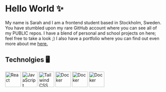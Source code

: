 # Hello World ✨

My name is Sarah and I am a frontend student based in Stockholm, Sweden. You have stumbled upon my rare GitHub account where you can see all of my PUBLIC repos. I have a blend of personal and school projects on here; feel free to take a look ;) I also have a portfolio where you can find out even more about me [here.](https://emmoth.me/)

## Technolgies 🖥️

<p>
  <img src="https://upload.wikimedia.org/wikipedia/commons/a/a7/React-icon.svg" alt="React" style="width: 50px; height: 50px;" />
  <img src="https://upload.wikimedia.org/wikipedia/commons/6/6a/JavaScript-logo.png" alt="JavaScript" style="width: 50px; height: 50px;" />
  <img src="https://tailwindcss.com/_next/static/media/tailwindcss-mark.3c5441fc7a190fb1800d4a5c7f07ba4b1345a9c8.svg" alt="Tailwind CSS" style="width: 50px; height: 50px;" />
  <img src="https://cdn4.iconfinder.com/data/icons/logos-and-brands/512/97_Docker_logo_logos-512.png" alt="Docker" style="width: 50px; height: 50px;" />
  <img src="https://nodejs.org/static/logos/nodejsStackedLight.svg" alt="Docker" style="width: 50px; height: 50px;" />
  <img src="https://upload.wikimedia.org/wikipedia/commons/thumb/b/b2/Bootstrap_logo.svg/1280px-Bootstrap_logo.svg.png" alt="Docker" style="width: 50px; height: 50px;" />
</p>
